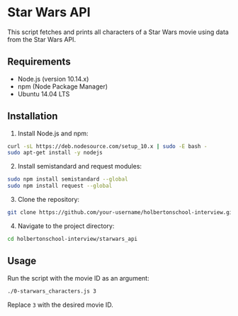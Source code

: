 # Star Wars API

This script fetches and prints all characters of a Star Wars movie using data from the Star Wars API.

## Requirements

- Node.js (version 10.14.x)
- npm (Node Package Manager)
- Ubuntu 14.04 LTS

## Installation

1. Install Node.js and npm:

```bash
curl -sL https://deb.nodesource.com/setup_10.x | sudo -E bash -
sudo apt-get install -y nodejs
```

2. Install semistandard and request modules:

```bash
sudo npm install semistandard --global
sudo npm install request --global
```

3. Clone the repository:

```bash
git clone https://github.com/your-username/holbertonschool-interview.git
```

4. Navigate to the project directory:

```bash
cd holbertonschool-interview/starwars_api
```

## Usage

Run the script with the movie ID as an argument:

```bash
./0-starwars_characters.js 3
```

Replace `3` with the desired movie ID.
